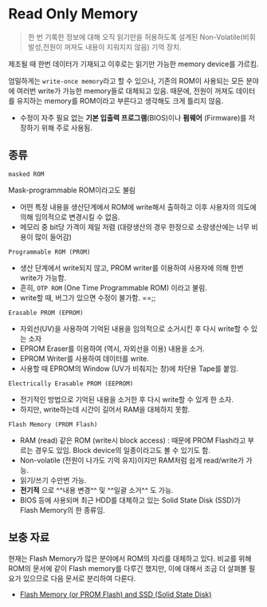 # Read Only Memory 

> 한 번 기록한 정보에 대해 오직 읽기만을 허용하도록 설계된 Non-Volatile(비휘발성,전원이 꺼져도 내용이 지워지지 않음) 기억 장치.

제조될 때 한번 데이터가 기재되고 이후로는 읽기만 가능한 memory device를 가르킴.

엄밀하게는 `write-once memory`라고 할 수 있으나, 기존의 ROM이 사용되는 모든 분야에 여러번 write가 가능한 memory들로 대체되고 있음. 
때문에, 전원이 꺼져도 데이터를 유지하는 memory를 ROM이라고 부른다고 생각해도 크게 틀리지 않음.

* 수정이 자주 필요 없는 **기본 입출력 프로그램**(BIOS)이나 **펌웨어** (Firmware)를 저장하기 위해  주로 사용됨.


## 종류

`masked ROM` 

Mask-programmable ROM이라고도 불림

* 어떤 특정 내용을 생산단계에서 ROM에 write해서 출하하고 이후 사용자의 의도에 의해 임의적으로 변경시킬 수 없음. 
* 메모리 중 bit당 가격이 제일 저렴 (대량생산의 경우 한정으로 소량생산에는 너무 비용이 많이 들어감)

`Programmable ROM (PROM)`

* 생산 단계에서 write되지 않고, PROM writer를 이용하여 사용자에 의해 한번 write가 가능함.
* 흔히, `OTP ROM` (One Time Programmable ROM) 이라고 불림.
* write할 때, 버그가 있으면 수정이 불가함. ==;;

`Erasable PROM (EPROM)`

* 자외선(UV)을 사용하여 기억된 내용을 임의적으로 소거시킨 후 다시 write할 수 있는 소자
* EPROM Eraser를 이용하여 (역시, 자외선을 이용) 내용을 소거.
* EPROM Writer를 사용하여 데이터를 write. 
* 사용할 때 EPROM의 Window (UV가 비춰지는 창)에 차단용 Tape를 붙임.

`Electrically Erasable PROM (EEPROM)`

* 전기적인 방법으로 기억된 내용을 소거한 후 다시 write할 수 있게 한 소자.
* 하지만, write하는데 시간이 길어서 RAM을 대체하지 못함.

`Flash Memory (PROM Flash)`

* RAM (read) 같은 ROM (write시 block access) : 때문에 PROM Flash라고 부르는 경우도 있임. Block device의 일종이라고도 볼 수 있기도 함. 
* Non-volatile (전원이 나가도 기억 유지)이지만 RAM처럼 쉽게 read/write가 가능.
* 읽기/쓰기 수만번 가능.
* **전기적** 으로 ^^내용 변경^^ 및 ^^일괄 소거^^ 도 가능.
* BIOS 등에 사용되며 최근 HDD를 대체하고 있는 Solid State Disk (SSD)가 Flash Memory의 한 종류임.

## 보충 자료

현재는 Flash Memory가 많은 분야에서 ROM의 자리를 대체하고 있다. 비교를 위해 ROM의 문서에 같이 Flash memory를 다루긴 했지만, 이에 대해서 조금 더 살펴볼 필요가 있으므로 다음 문서로 분리하여 다룬다.

* [Flash Memory (or PROM Flash) and SSD (Solid State Disk)](https://dsaint31.tistory.com/entry/CS-Flash-Momory-or-PROM-Flash-and-SSD-Solid-State-Disk)


